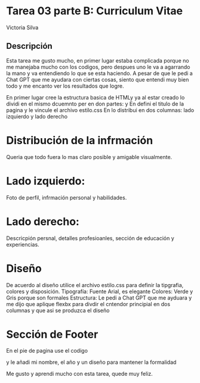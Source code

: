# Tarea 03 parte B: Curriculum Vitae
Victoria Silva

## Descripción

Esta tarea me gusto mucho, en primer lugar estaba complicada porque no me manejaba mucho con los codigos, pero despues uno le va a agarrando la mano y va entendiendo lo que se esta haciendo. 
A pesar de que le pedi a Chat GPT que me ayudara con ciertas cosas, siento que entendi muy bien todo y me encanto ver los resultados que logre. 

En primer lugar cree la estructura basica de HTMLy ya al estar creado lo dividi en el mismo dcuemnto per en don partes: <head> y <body>
En <head> defini el titulo de la pagina y le vincule el archivo estilo.css 
En <body> lo distribui en dos columnas: lado izquierdo y lado derecho 

# Distribución de la infrmación
Queria que todo fuera lo mas claro posible y amigable visualmente.
# Lado izquierdo: 
Foto de perfil, infrmación personal y habilidades.
# Lado derecho: 
Descricpión persnal, detalles profesioanles, sección de educación y experiencias.

# Diseño
De acuerdo al diseño utilice el archivo estilo.css para definir la tipgrafia, colores y disposición.
Tipografía: Fuente Arial, es elegante
Colores: Verde y Gris porque son formales
Estructura: Le pedi a Chat GPT que me ayduara y me dijo que aplique flexbx para divdir el cntendor principial en dos columnas y que asi se produzca el diseño

# Sección de Footer
En el pie de pagina use el codigo <footer> y le añadi mi nombre, el año y un diseño para mantener la formalidad

Me gusto y aprendi mucho con esta tarea, quede muy feliz. 